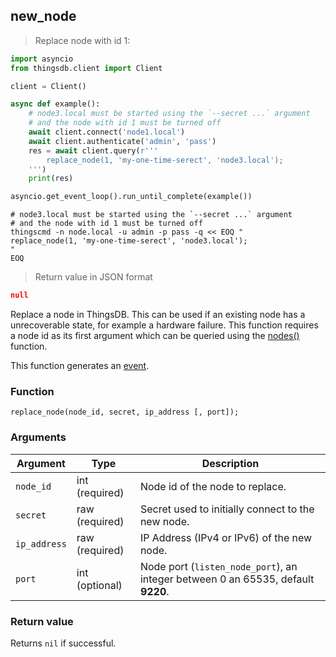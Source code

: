 ## new_node

> Replace node with id 1:

```python
import asyncio
from thingsdb.client import Client

client = Client()

async def example():
    # node3.local must be started using the `--secret ...` argument
    # and the node with id 1 must be turned off
    await client.connect('node1.local')
    await client.authenticate('admin', 'pass')
    res = await client.query(r'''
        replace_node(1, 'my-one-time-serect', 'node3.local');
    ''')
    print(res)

asyncio.get_event_loop().run_until_complete(example())
```

```shell
# node3.local must be started using the `--secret ...` argument
# and the node with id 1 must be turned off
thingscmd -n node.local -u admin -p pass -q << EOQ "
replace_node(1, 'my-one-time-serect', 'node3.local');
"
EOQ
```

> Return value in JSON format

```json
null
```

Replace a node in ThingsDB. This can be used if an existing node has a
unrecoverable state, for example a hardware failure. This function requires
a node id as its first argument which can be queried using the [nodes()](#nodes)
function.


This function generates an [event](#events).

### Function
`replace_node(node_id, secret, ip_address [, port]);`


### Arguments
Argument | Type | Description
-------- | ---- | -----------
`node_id` | int (required) | Node id of the node to replace.
`secret` | raw (required) | Secret used to initially connect to the new node.
`ip_address` | raw (required) | IP Address (IPv4 or IPv6) of the new node.
`port` | int (optional) | Node port (`listen_node_port`), an integer between 0 an 65535, default **9220**.


### Return value
Returns `nil` if successful.